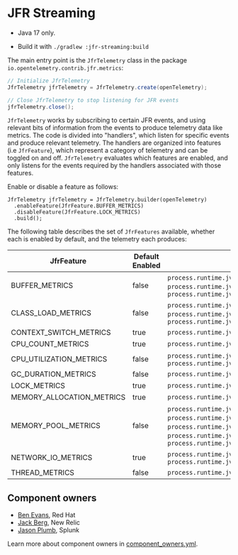 # JFR Streaming

* Java 17 only.

* Build it with `./gradlew :jfr-streaming:build`

The main entry point is the `JfrTelemetry` class in the package `io.opentelemetry.contrib.jfr.metrics`:

```java
// Initialize JfrTelemetry
JfrTelemetry jfrTelemetry = JfrTelemetry.create(openTelemetry);

// Close JfrTelemetry to stop listening for JFR events
jfrTelemetry.close();
```

`JfrTelemetry` works by subscribing to certain JFR events, and using relevant bits of information
from the events to produce telemetry data like metrics. The code is divided into "handlers", which
listen for specific events and produce relevant telemetry. The handlers are organized into
features (i.e `JfrFeature`), which represent a category of telemetry and can be toggled on and
off. `JfrTelemetry` evaluates which features are enabled, and only listens for the events required
by the handlers associated with those features.

Enable or disable a feature as follows:

```
JfrTelemetry jfrTelemetry = JfrTelemetry.builder(openTelemetry)
  .enableFeature(JfrFeature.BUFFER_METRICS)
  .disableFeature(JfrFeature.LOCK_METRICS)
  .build();
```

The following table describes the set of `JfrFeatures` available, whether each is enabled by
default, and the telemetry each produces:

| JfrFeature                | Default Enabled | Metrics                                                                                                                                                                                             |
|---------------------------|-----------------|-----------------------------------------------------------------------------------------------------------------------------------------------------------------------------------------------------|
| BUFFER_METRICS            | false           | `process.runtime.jvm.buffer.usage`, `process.runtime.jvm.buffer.limit`, `process.runtime.jvm.buffer.count`                                                                                          |
| CLASS_LOAD_METRICS        | false           | `process.runtime.jvm.classes.current_loaded`, `process.runtime.jvm.classes.loaded`, `process.runtime.jvm.classes.unloaded`                                                                          |
| CONTEXT_SWITCH_METRICS    | true            | `process.runtime.jvm.cpu.context_switch`                                                                                                                                                            |
| CPU_COUNT_METRICS         | true            | `process.runtime.jvm.cpu.limit`                                                                                                                                                                     |
| CPU_UTILIZATION_METRICS   | false           | `process.runtime.jvm.cpu.utilization`, `process.runtime.jvm.system.cpu.utilization`                                                                                                                 |
| GC_DURATION_METRICS       | false           | `process.runtime.jvm.gc.duration`                                                                                                                                                                   |
| LOCK_METRICS              | true            | `process.runtime.jvm.cpu.longlock`                                                                                                                                                                  |
| MEMORY_ALLOCATION_METRICS | true            | `process.runtime.jvm.memory.allocation`                                                                                                                                                             |
| MEMORY_POOL_METRICS       | false           | `process.runtime.jvm.memory.init`, `process.runtime.jvm.memory.committed`, `process.runtime.jvm.memory.usage`, `process.runtime.jvm.memory.limit`, `process.runtime.jvm.memory.usage_after_last_gc` |
| NETWORK_IO_METRICS        | true            | `process.runtime.jvm.network.io`, `process.runtime.jvm.network.time`                                                                                                                                |
| THREAD_METRICS            | false           | `process.runtime.jvm.threads.count`                                                                                                                                                                 |

## Component owners

- [Ben Evans](https://github.com/kittylyst), Red Hat
- [Jack Berg](https://github.com/jack-berg), New Relic
- [Jason Plumb](https://github.com/breedx-splk), Splunk

Learn more about component owners in [component_owners.yml](../.github/component_owners.yml).
